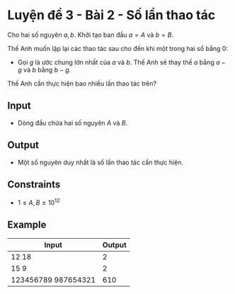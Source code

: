 # Luyện đề 3 - Bài 2 - Số lần thao tác

Cho hai số nguyên $a, b$. Khởi tạo ban đầu $a = A$ và $b = B$.

Thế Anh muốn lặp lại các thao tác sau cho đến khi một trong hai số bằng $0$:

- Gọi $g$ là ước chung lớn nhất của $a$ và $b$. Thế Anh sẽ thay thế $a$ bằng $a-g$ và $b$ bằng $b-g$.

Thế Anh cần thực hiện bao nhiều lần thao tác trên?

## Input

- Dòng đầu chứa hai số nguyên $A$ và $B$.

## Output

- Một số nguyên duy nhất là số lần thao tác cần thực hiện.

## Constraints

- $1 \le A, B \le 10^{12}$

## Example

| Input               | Output |
| ------------------- | ------ |
| 12 18               | 2      |
| 15 9                | 2      |
| 123456789 987654321 | 610    |